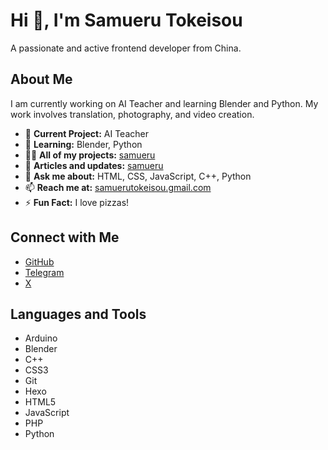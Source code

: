 # Hi 👋, I'm Samueru Tokeisou

A passionate and active frontend developer from China.

## About Me

I am currently working on AI Teacher and learning Blender and Python. My work involves translation, photography, and video creation.

- 🔭 **Current Project:** AI Teacher
- 🌱 **Learning:** Blender, Python
- 👨‍💻 **All of my projects:** [samueru](https://zigao.wang)
- 📝 **Articles and updates:** [samueru](https://zigao.cc)
- 💬 **Ask me about:** HTML, CSS, JavaScript, C++, Python
- 📫 **Reach me at:** [samuerutokeisou.gmail.com](mailto:samuerutokeisou.gmail.com)
- ⚡ **Fun Fact:** I love pizzas!

## Connect with Me

- [GitHub](https://github.com/SamueruTokeisou)
- [Telegram](https://t.me/samuerutokeisou)
- [X](https://x.com/SamueruTokeisou)

## Languages and Tools

- Arduino
- Blender
- C++
- CSS3
- Git
- Hexo
- HTML5
- JavaScript
- PHP
- Python
